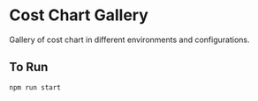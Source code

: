 # Cost Chart Gallery

Gallery of cost chart in different environments and configurations.

## To Run

```
npm run start
```
